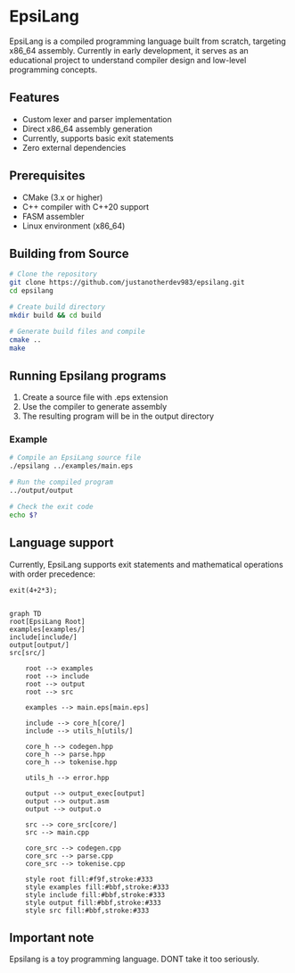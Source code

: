 # EpsiLang

EpsiLang is a compiled programming language built from scratch, targeting x86_64 assembly. Currently in early development, it serves as an educational project to understand compiler design and low-level programming concepts.

## Features

- Custom lexer and parser implementation
- Direct x86_64 assembly generation
- Currently, supports basic exit statements
- Zero external dependencies

## Prerequisites

- CMake (3.x or higher)
- C++ compiler with C++20 support
- FASM assembler
- Linux environment (x86_64)

## Building from Source

```bash
# Clone the repository
git clone https://github.com/justanotherdev983/epsilang.git
cd epsilang

# Create build directory
mkdir build && cd build

# Generate build files and compile
cmake ..
make
```

## Running Epsilang programs
1. Create a source file with .eps extension
2. Use the compiler to generate assembly
3. The resulting program will be in the output directory

### Example

```bash
# Compile an EpsiLang source file
./epsilang ../examples/main.eps

# Run the compiled program
../output/output

# Check the exit code
echo $?

```

## Language support
Currently, EpsiLang supports  exit statements and mathematical operations with order precedence:
```code
exit(4+2*3);
```
```mermaid

graph TD
root[EpsiLang Root]
examples[examples/]
include[include/]
output[output/]
src[src/]

    root --> examples
    root --> include
    root --> output
    root --> src
    
    examples --> main.eps[main.eps]
    
    include --> core_h[core/]
    include --> utils_h[utils/]
    
    core_h --> codegen.hpp
    core_h --> parse.hpp
    core_h --> tokenise.hpp
    
    utils_h --> error.hpp
    
    output --> output_exec[output]
    output --> output.asm
    output --> output.o
    
    src --> core_src[core/]
    src --> main.cpp
    
    core_src --> codegen.cpp
    core_src --> parse.cpp
    core_src --> tokenise.cpp

    style root fill:#f9f,stroke:#333
    style examples fill:#bbf,stroke:#333
    style include fill:#bbf,stroke:#333
    style output fill:#bbf,stroke:#333
    style src fill:#bbf,stroke:#333
```

## Important note
Epsilang is a toy programming language. DONT take it too seriously.